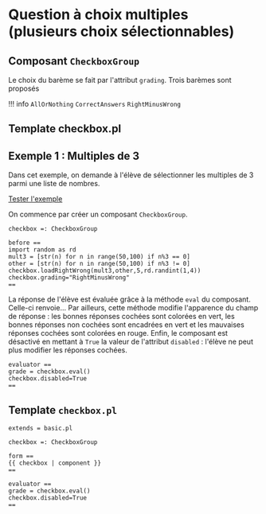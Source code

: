 # Question à choix multiples (plusieurs choix sélectionnables)

## Composant `CheckboxGroup`

Le choix du barème se fait par l'attribut `grading`. Trois barèmes sont proposés

!!! info
    `AllOrNothing`
    `CorrectAnswers`
    `RightMinusWrong`
    
    
## Template checkbox.pl



## Exemple 1 : Multiples de 3

Dans cet exemple, on demande à l'élève de sélectionner les multiples de 3 parmi une liste de nombres.

[Tester l'exemple](https://pl.u-pem.fr/filebrowser/demo/6926/)

On commence par créer un composant `CheckboxGroup`.

~~~
checkbox =: CheckboxGroup
~~~


~~~
before ==
import random as rd
mult3 = [str(n) for n in range(50,100) if n%3 == 0]
other = [str(n) for n in range(50,100) if n%3 != 0]
checkbox.loadRightWrong(mult3,other,5,rd.randint(1,4))
checkbox.grading="RightMinusWrong"
==
~~~



La réponse de l'élève est évaluée grâce à la méthode `eval` du composant. Celle-ci renvoie... Par ailleurs, cette méthode modifie l'apparence du champ de réponse : les bonnes réponses cochées sont colorées en vert, les bonnes réponses non cochées sont encadrées en vert et les mauvaises réponses cochées sont colorées en rouge. Enfin, le composant est désactivé en mettant à `True` la valeur de l'attribut `disabled` : l'élève ne peut plus modifier les réponses cochées.

~~~
evaluator ==
grade = checkbox.eval()
checkbox.disabled=True
==
~~~

## Template `checkbox.pl`

~~~
extends = basic.pl

checkbox =: CheckboxGroup

form ==
{{ checkbox | component }}
==

evaluator ==
grade = checkbox.eval()
checkbox.disabled=True
==
~~~
